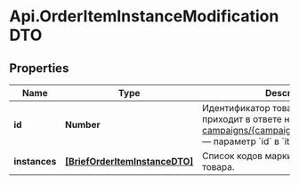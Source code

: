 # Api.OrderItemInstanceModificationDTO

## Properties

Name | Type | Description | Notes
------------ | ------------- | ------------- | -------------
**id** | **Number** | Идентификатор товара в заказе.  Он приходит в ответе на запрос [GET campaigns/{campaignId}/orders/{orderId}](../../reference/orders/getOrder.md) — параметр &#x60;id&#x60; в &#x60;items&#x60;.  | 
**instances** | [**[BriefOrderItemInstanceDTO]**](BriefOrderItemInstanceDTO.md) | Список кодов маркировки единиц товара.  | 


